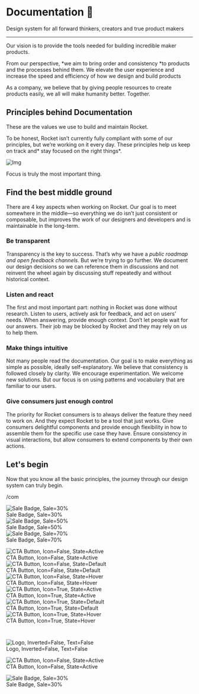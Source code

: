 
# Documentation 🚀

Design system for all forward thinkers, creators and true product makers

---

Our vision is to provide the tools needed for building incredible maker products.

From our perspective, *we aim to bring order and consistency *to products and the processes behind them. We elevate the user experience and increase the speed and efficiency of how we design and build products

As a company, we believe that by giving people resources to create products easily, we all will make humanity better. Together.

## Principles behind Documentation

These are the values we use to build and maintain Rocket.

To be honest, Rocket isn’t currently fully compliant with some of our principles, but we’re working on it every day. These principles help us keep on track and* stay focused on the right things*.

![Img](https://studio-assets.supernova.io/design-systems/14533/9289758a-6300-472a-bbc6-a57098081abf.jpeg)

Focus is truly the most important thing.

## Find the best middle ground

There are 4 key aspects when working on Rocket. Our goal is to meet somewhere in the middle—so everything we do isn’t just consistent or composable, but improves the work of our designers and developers and is maintainable in the long-term.

### Be transparent

Transparency is the key to success. That’s why we have a *public roadmap and open feedback channels*. But we’re trying to go further. We document our design decisions so we can reference them in discussions and not reinvent the wheel again by discussing stuff repeatedly and without historical context.

### Listen and react

The first and most important part: nothing in Rocket was done without research. Listen to users, actively ask for feedback, and act on users’ needs. When answering, provide enough context. Don’t let people wait for our answers. Their job may be blocked by Rocket and they may rely on us to help them.

### Make things intuitive

Not many people read the documentation. Our goal is to make everything as simple as possible, ideally self-explanatory. We believe that consistency is followed closely by clarity. We encourage experimentation. We welcome new solutions. But our focus is on using patterns and vocabulary that are familiar to our users.

### Give consumers just enough control

The priority for Rocket consumers is to always deliver the feature they need to work on. And they expect Rocket to be a tool that just works. Give consumers delightful components and provide enough flexibility in how to assemble them for the specific use case they have. Ensure consistency in visual interactions, but allow consumers to extend components by their own actions.

## Let's begin

Now that you know all the basic principles, the journey through our design system can truly begin.

/com

  
![Sale Badge, Sale=30%](https://studio-assets.supernova.io/design-systems/14533/c1b0be79-9fc3-42ab-b3c2-5773993bb264.png)  
Sale Badge, Sale=30%  
![Sale Badge, Sale=50%](https://studio-assets.supernova.io/design-systems/14533/214d1aea-a2e1-4b26-847a-40db36bbd9b3.png)  
Sale Badge, Sale=50%  
![Sale Badge, Sale=70%](https://studio-assets.supernova.io/design-systems/14533/8184807a-7deb-4046-af56-0e1b07517afe.png)  
Sale Badge, Sale=70%  


  
![CTA Button, Icon=False, State=Active](https://studio-assets.supernova.io/design-systems/14533/1c53a989-81ea-4df5-98c7-9377f1433e4a.png)  
CTA Button, Icon=False, State=Active  
![CTA Button, Icon=False, State=Default](https://studio-assets.supernova.io/design-systems/14533/0efe5594-249c-4a52-8281-dcdbff5a9da3.png)  
CTA Button, Icon=False, State=Default  
![CTA Button, Icon=False, State=Hover](https://studio-assets.supernova.io/design-systems/14533/478ddc37-1f36-49fc-b8a3-62460aa1dfe3.png)  
CTA Button, Icon=False, State=Hover  
![CTA Button, Icon=True, State=Active](https://studio-assets.supernova.io/design-systems/14533/84089f08-01ca-440c-94ed-ec91bf8f47a3.png)  
CTA Button, Icon=True, State=Active  
![CTA Button, Icon=True, State=Default](https://studio-assets.supernova.io/design-systems/14533/1a0cf6d8-6ed8-4303-8853-e0c0b14b942a.png)  
CTA Button, Icon=True, State=Default  
![CTA Button, Icon=True, State=Hover](https://studio-assets.supernova.io/design-systems/14533/31cdddcb-66e2-4272-956b-2acd39ee2418.png)  
CTA Button, Icon=True, State=Hover  


```javascript  
  
```

  
![Logo, Inverted=False, Text=False](https://studio-assets.supernova.io/design-systems/14533/8301d93f-98dc-499a-96e8-2b6da9ed516f.png)  
Logo, Inverted=False, Text=False  


  
  


  
![CTA Button, Icon=False, State=Active](https://studio-assets.supernova.io/design-systems/14533/1c53a989-81ea-4df5-98c7-9377f1433e4a.png)  
CTA Button, Icon=False, State=Active  


  
![Sale Badge, Sale=30%](https://studio-assets.supernova.io/design-systems/14533/c1b0be79-9fc3-42ab-b3c2-5773993bb264.png)  
Sale Badge, Sale=30%  
